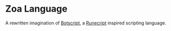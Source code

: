 # Zoa Language
A rewritten imagination of [Botscript](https://github.com/riansaunders/botscript), a [Runecript](https://runescape.wiki/runescript) inspired scripting language.
